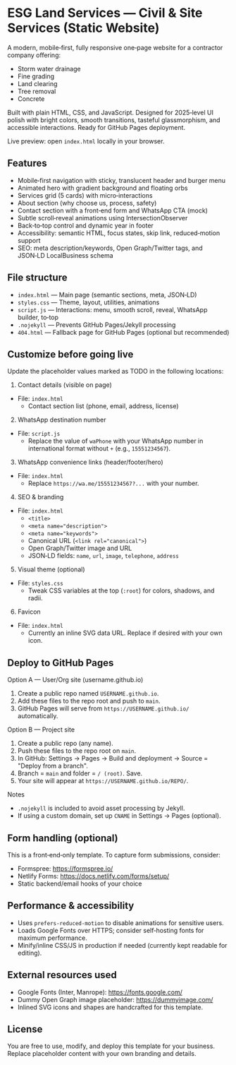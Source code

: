 # ESG Land Services — Civil & Site Services (Static Website)

A modern, mobile‑first, fully responsive one‑page website for a contractor company offering:
- Storm water drainage
- Fine grading
- Land clearing
- Tree removal
- Concrete

Built with plain HTML, CSS, and JavaScript. Designed for 2025‑level UI polish with bright colors, smooth transitions, tasteful glassmorphism, and accessible interactions. Ready for GitHub Pages deployment.

Live preview: open `index.html` locally in your browser.

## Features
- Mobile‑first navigation with sticky, translucent header and burger menu
- Animated hero with gradient background and floating orbs
- Services grid (5 cards) with micro‑interactions
- About section (why choose us, process, safety)
- Contact section with a front‑end form and WhatsApp CTA (mock)
- Subtle scroll‑reveal animations using IntersectionObserver
- Back‑to‑top control and dynamic year in footer
- Accessibility: semantic HTML, focus states, skip link, reduced‑motion support
- SEO: meta description/keywords, Open Graph/Twitter tags, and JSON‑LD LocalBusiness schema

## File structure
- `index.html` — Main page (semantic sections, meta, JSON‑LD)
- `styles.css` — Theme, layout, utilities, animations
- `script.js` — Interactions: menu, smooth scroll, reveal, WhatsApp builder, to‑top
- `.nojekyll` — Prevents GitHub Pages/Jekyll processing
- `404.html` — Fallback page for GitHub Pages (optional but recommended)

## Customize before going live
Update the placeholder values marked as TODO in the following locations:

1) Contact details (visible on page)
- File: `index.html`
  - Contact section list (phone, email, address, license)

2) WhatsApp destination number
- File: `script.js`
  - Replace the value of `waPhone` with your WhatsApp number in international format without `+` (e.g., `15551234567`).

3) WhatsApp convenience links (header/footer/hero)
- File: `index.html`
  - Replace `https://wa.me/15551234567?...` with your number.

4) SEO & branding
- File: `index.html`
  - `<title>`
  - `<meta name="description">`
  - `<meta name="keywords">`
  - Canonical URL (`<link rel="canonical">`)
  - Open Graph/Twitter image and URL
  - JSON‑LD fields: `name`, `url`, `image`, `telephone`, `address`

5) Visual theme (optional)
- File: `styles.css`
  - Tweak CSS variables at the top (`:root`) for colors, shadows, and radii.

6) Favicon
- File: `index.html`
  - Currently an inline SVG data URL. Replace if desired with your own icon.

## Deploy to GitHub Pages
Option A — User/Org site (username.github.io)
1. Create a public repo named `USERNAME.github.io`.
2. Add these files to the repo root and push to `main`.
3. GitHub Pages will serve from `https://USERNAME.github.io/` automatically.

Option B — Project site
1. Create a public repo (any name).
2. Push these files to the repo root on `main`.
3. In GitHub: Settings → Pages → Build and deployment → Source = "Deploy from a branch".
4. Branch = `main` and folder = `/ (root)`. Save.
5. Your site will appear at `https://USERNAME.github.io/REPO/`.

Notes
- `.nojekyll` is included to avoid asset processing by Jekyll.
- If using a custom domain, set up `CNAME` in Settings → Pages (optional).

## Form handling (optional)
This is a front‑end‑only template. To capture form submissions, consider:
- Formspree: https://formspree.io/
- Netlify Forms: https://docs.netlify.com/forms/setup/
- Static backend/email hooks of your choice

## Performance & accessibility
- Uses `prefers-reduced-motion` to disable animations for sensitive users.
- Loads Google Fonts over HTTPS; consider self‑hosting fonts for maximum performance.
- Minify/inline CSS/JS in production if needed (currently kept readable for editing).

## External resources used
- Google Fonts (Inter, Manrope): https://fonts.google.com/
- Dummy Open Graph image placeholder: https://dummyimage.com/
- Inlined SVG icons and shapes are handcrafted for this template.

## License
You are free to use, modify, and deploy this template for your business. Replace placeholder content with your own branding and details.
